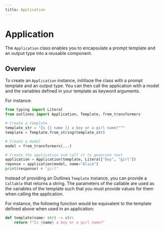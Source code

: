```yaml
---
title: Application
---
```


# Application

The `Application` class enables you to encapsulate a prompt template and an output type into a reusable component.

## Overview

To create an `Application` instance, initiliaze the class with a prompt template and an output type. You can then call the application with a model and the variables defined in your template as keyword arguments.

For instance:

```python
from typing import Literal
from outlines import Application, Template, from_transformers

# Create a template
template_str = "Is {{ name }} a boy or a girl name?"""
template = Template.from_string(template_str)

# Create a model
model = from_transformers(...)

# Create the application and call it to generate text
application = Application(template, Literal["boy", "girl"])
reponse = application(model, name="Alice")
print(response) # "girl"
```

Instead of providing an Outlines `Template` instance, you can provide a `Callable` that returns a string. The parameters of the callable are used as the variables of the template such that you must provide values for them when calling the application.

For instance, the following function would be equivalent to the template defined above when used in an application:

```python
def template(name: str) -> str:
    return f"Is {name} a boy or a girl name?"
```
